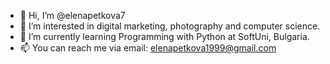 - 👋 Hi, I’m @elenapetkova7
- 👀 I’m interested in digital marketing, photography and computer science.
- 🌱 I’m currently learning Programming with Python at SoftUni, Bulgaria.
- 📫 You can reach me via email: elenapetkova1999@gmail.com

<!---
elenapetkova7/elenapetkova7 is a ✨ special ✨ repository because its `README.md` (this file) appears on your GitHub profile.
You can click the Preview link to take a look at your changes.
--->
